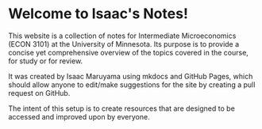 # Welcome to Isaac's Notes!

This website is a collection of notes for Intermediate Microeconomics (ECON 3101) at the University of Minnesota. Its purpose is to provide a concise yet comprehensive overview of the topics covered in the course, for study or for review.

It was created by Isaac Maruyama using mkdocs and GitHub Pages, which should allow anyone to edit/make suggestions for the site by creating a pull request on GitHub. 

The intent of this setup is to create resources that are designed to be accessed and improved upon by everyone.